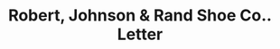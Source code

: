 ---
doi: 10.7916/D8N59ZGX
date_other: '1910'
date_other_textual: '1910'
form: correspondence
genre:
- Letters (correspondence)
name:
- Robert, Johnson & Rand Shoe Co.
object_in_context_url: https://biggert.cul.columbia.edu/items/view/ave_biggert_00722
subject_hierarchical_geographic:
- St. Louis, Missouri, United States
subject_name:
- Robert, Johnson & Rand Shoe Co.
title: Robert, Johnson & Rand Shoe Co.. Letter
sort_title: Robert, Johnson & Rand Shoe Co.. Letter
call_number: ave_biggert_00722
coordinates:
- 38.62722222222222,-90.19777777777779
pid: ave_biggert_00722
identifiers: ave_biggert_00722
canvas_id: ldpd:395994
permalink: "/items/ave_biggert_00722/"
layout: iiif-image-page
---